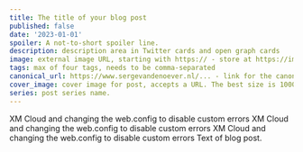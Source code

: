 ```yaml
---
title: The title of your blog post
published: false
date: '2023-01-01'
spoiler: A not-to-short spoiler line.
description: description area in Twitter cards and open graph cards
image: external image URL, starting with https:// - store at https://imgbb.com/
tags: max of four tags, needs to be comma-separated
canonical_url: https://www.sergevandenoever.nl/... - link for the canonical version of the content
cover_image: cover image for post, accepts a URL. The best size is 1000 x 420.
series: post series name.
---
```

XM Cloud and changing the web.config to disable custom errors
XM Cloud and changing the web.config to disable custom errors
XM Cloud and changing the web.config to disable custom errors
Text of blog post.